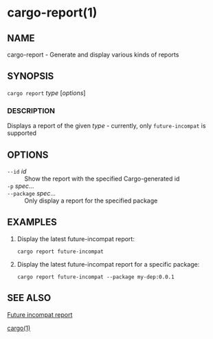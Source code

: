 # cargo-report(1)

## NAME

cargo-report - Generate and display various kinds of reports

## SYNOPSIS

`cargo report` _type_ [_options_]

### DESCRIPTION

Displays a report of the given _type_ - currently, only `future-incompat` is supported

## OPTIONS

<dl>

<dt class="option-term" id="option-cargo-report---id"><a class="option-anchor" href="#option-cargo-report---id"></a><code>--id</code> <em>id</em></dt>
<dd class="option-desc">Show the report with the specified Cargo-generated id</dd>


<dt class="option-term" id="option-cargo-report--p"><a class="option-anchor" href="#option-cargo-report--p"></a><code>-p</code> <em>spec</em>...</dt>
<dt class="option-term" id="option-cargo-report---package"><a class="option-anchor" href="#option-cargo-report---package"></a><code>--package</code> <em>spec</em>...</dt>
<dd class="option-desc">Only display a report for the specified package</dd>


</dl>

## EXAMPLES

1. Display the latest future-incompat report:

       cargo report future-incompat

2. Display the latest future-incompat report for a specific package:

       cargo report future-incompat --package my-dep:0.0.1

## SEE ALSO
[Future incompat report](../reference/future-incompat-report.html)

[cargo(1)](cargo.zh.md)
